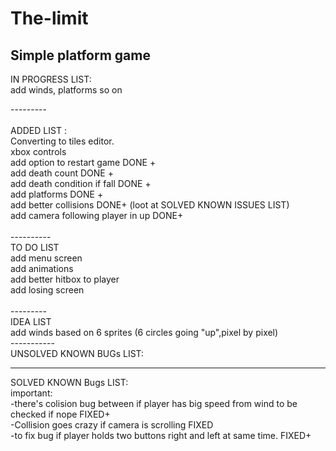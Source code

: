 # The-limit
Simple platform game
----------
IN PROGRESS LIST:<br/>
add winds, platforms so on<br/>

--------- <br/>
<br/>
ADDED LIST : <br/>
Converting to tiles editor.  <br/>
xbox controls <br/>
add option to restart game DONE +<br/>
add death count DONE +<br/>
add death condition if fall DONE +<br/>
add platforms DONE +<br/>
add better collisions DONE+ (loot at SOLVED KNOWN ISSUES LIST)<br/>
add camera following player in up DONE+ <br/>
<br/>
----------<br/>
TO DO LIST<br/>
add menu screen <br/>
add animations<br/>
add better hitbox to player<br/>
add losing screen<br/>
<br/>
---------<br/>
IDEA LIST<br/>
add winds based on 6 sprites (6 circles going "up",pixel by pixel)<br/>
-----------<br/>
UNSOLVED KNOWN BUGs LIST:<br/>


-----------
SOLVED KNOWN Bugs LIST:<br/>
important:<br/>
-there's colision bug between if player has big speed from wind to be checked if nope FIXED+<br/>
-Collision goes crazy if camera is scrolling FIXED <br/> 
-to fix bug if player holds two buttons right and left at same time. FIXED+ <br/>

